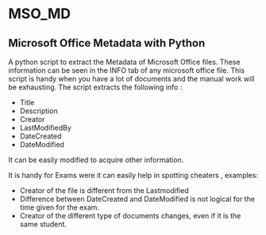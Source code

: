 # MSO_MD
## Microsoft Office Metadata with Python
A python script to extract the Metadata of Microsoft Office files.
These information can be seen in the INFO tab of any microsoft office file.
This script is handy when you have a lot of documents and the manual work will be exhausting.
The script extracts the following info :
- Title
- Description
- Creator
- LastModifiedBy
- DateCreated
- DateModified

It can be easily modified to acquire other information.

It is handy for Exams were it can easily help in spotting cheaters , examples:
- Creator of the file is different from the Lastmodified
- Difference between DateCreated and DateModified is not logical for the time given for the exam.
- Creator of the different type of documents changes, even if it is the same student. 
